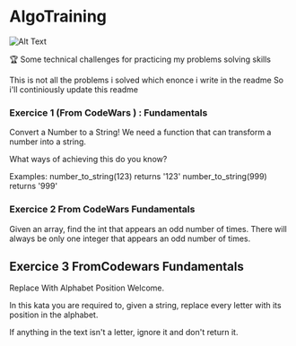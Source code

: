 # AlgoTraining

![Alt Text](https://media.giphy.com/media/QxZ0nbcVgMlPlnfZos/giphy.gif)


🏆 Some technical challenges for practicing my problems solving skills 

This is not all the problems i solved which enonce i write in the readme
So i'll continiously update this readme 


### Exercice 1 (From CodeWars ) : Fundamentals
Convert a Number to a String!
We need a function that can transform a number into a string.

What ways of achieving this do you know?

Examples: 
number_to_string(123) returns '123' 
number_to_string(999) returns '999'

### Exercice 2 From CodeWars Fundamentals
 Given an array, find the int that appears an odd number of times.
 There will always be only one integer that appears an odd number of times.

## Exercice 3 FromCodewars Fundamentals 

Replace With Alphabet Position
Welcome.

In this kata you are required to, given a string, replace every letter with its position in the alphabet.

If anything in the text isn't a letter, ignore it and don't return it.